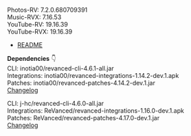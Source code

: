 Photos-RV: 7.2.0.680709391  
Music-RVX: 7.16.53  
YouTube-RV: 19.16.39  
YouTube-RVX: 19.16.39  

- [README](https://github.com/rj1007/RV-Apps-for-Anantam/blob/main/README.md)  

**Dependencies** 👇  
CLI: inotia00/revanced-cli-4.6.1-all.jar  
Integrations: inotia00/revanced-integrations-1.14.2-dev.1.apk  
Patches: inotia00/revanced-patches-4.14.2-dev.1.jar  
[Changelog](https://github.com/inotia00/revanced-patches/releases/tag/v4.14.2-dev.1)

CLI: j-hc/revanced-cli-4.6.0-all.jar  
Integrations: ReVanced/revanced-integrations-1.16.0-dev.1.apk  
Patches: ReVanced/revanced-patches-4.17.0-dev.1.jar  
[Changelog](https://github.com/ReVanced/revanced-patches/releases/tag/v4.17.0-dev.1)  
